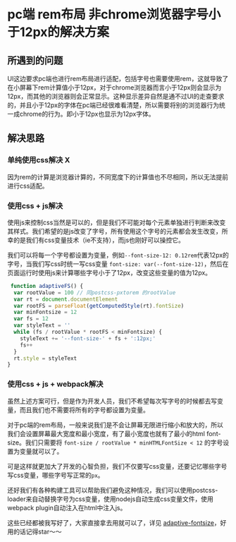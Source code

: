 # pc端 rem布局 非chrome浏览器字号小于12px的解决方案

## 所遇到的问题
UI这边要求pc端也进行rem布局进行适配，包括字号也需要使用rem，这就导致了在小屏幕下rem计算值小于12px，对于chrome浏览器而言小于12px则会显示为12px，而其他的浏览器则会正常显示。这种显示差异自然是通不过UI的走查要求的，并且小于12px的字体在pc端已经很难看清楚，所以需要将别的浏览器行为统一成chrome的行为。即小于12px也显示为12px字体。

## 解决思路

### 单纯使用css解决 X
因为rem的计算是浏览器计算的，不同宽度下的计算值也不尽相同，所以无法提前进行css适配。

### 使用css + js解决
使用js来控制css当然是可以的，但是我们不可能对每个元素单独进行判断来改变其样式。我们希望的是js改变了字号，所有使用这个字号的元素都会发生改变，所幸的是我们有css变量技术（ie不支持），而js也刚好可以操控它。

我们可以将每一个字号都设置为变量，例如`--font-size-12: 0.12rem`代表12px的字号，当我们写css时统一写css变量 `font-size: var(--font-size-12)`，然后在页面运行时使用js来计算哪些字号小于了12px，改变这些变量的值为12px。
```js
 function adaptiveFS() {
  var rootValue = 100 // 同postcss-pxtorem 的rootValue
  var rt = document.documentElement
  var rootFS = parseFloat(getComputedStyle(rt).fontSize)
  var minFontsize = 12
  var fs = 12
  var styleText = ''
  while (fs / rootValue * rootFS < minFontsize) {
    styleText += '--font-size-' + fs + ':12px;'
    fs++
  }
  rt.style = styleText
}
```

### 使用css + js + webpack解决
虽然上述方案可行，但是作为开发人员，我们不希望每次写字号的时候都去写变量，而且我们也不需要将所有的字号都设置为变量。

对于pc端的rem布局，一般来说我们是不会让屏幕无限进行缩小和放大的，所以我们会设置屏幕最大宽度和最小宽度，有了最小宽度也就有了最小的html font-size。我们只需要将 `font-size / rootValue * minHTMLFontSize < 12` 的字号设置为变量就可以了。

可是这样就更加大了开发的心智负担，我们不仅要写css变量，还要记忆哪些字号写css变量，哪些字号写正常的`px`。

还好我们有各种构建工具可以帮助我们避免这种情况，我们可以使用postcss-loader来自动替换字号为css变量，使用nodejs自动生成css变量文件，使用webpack plugin自动注入在html中注入js。

这些已经都被我写好了，大家直接拿去用就可以了，详见 [adaptive-fontsize](https://github.com/lei4519/adaptiveFontsize)，好用的话记得star～～




